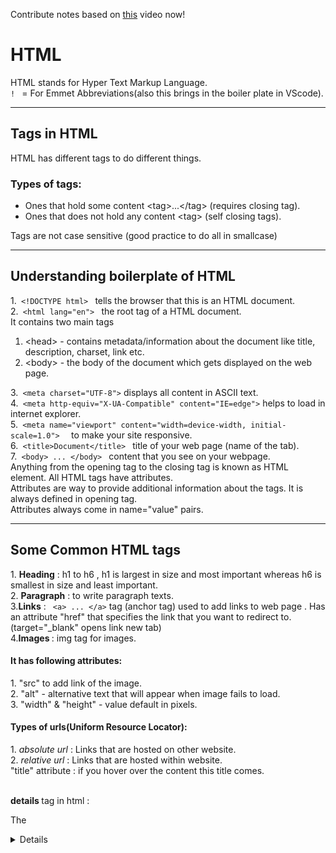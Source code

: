 Contribute notes based on [this](https://www.youtube.com/watch?v=JLKy8apeLac&list=PL2kSRH_DmWVbKFpYn3drI8Qf66ZpvZ_3L&index=2) video now!
# **HTML** # 
HTML stands for Hyper Text Markup Language. <br>
<code>! </code> = For Emmet Abbreviations(also this brings in the boiler plate in VScode).<br>
<hr>

## **Tags in HTML** ## 
HTML has different tags to do different things.
<h3>Types of tags:</h3>
<ul>
 <li>Ones that hold some content &lttag&gt...&lt/tag&gt (requires closing tag). </li>
 <li>Ones that does not hold any content &lttag&gt (self closing tags). </li>
</ul>
Tags are not case sensitive (good practice to do all in smallcase)
<hr>

## **Understanding boilerplate of HTML** ##
1.<code> &lt;!DOCTYPE html&gt; </code> tells the browser that this is an HTML document.<br>
2.<code> &lt;html lang="en"&gt; </code>  the root tag of a HTML document.<br> 
  It contains two main tags
<ol>
 <li> &lt;head&gt; - contains metadata/information about the document like title, description, charset, link etc.</li> 
 <li> &lt;body&gt; - the body of the document which gets displayed on the web page.</li>
</ol>
3.<code> &ltmeta charset="UTF-8"&gt</code> displays all content in ASCII text. <br> 
4.<code> &ltmeta http-equiv="X-UA-Compatible" content="IE=edge"&gt</code> helps to load in internet explorer. <br>
5.<code> &ltmeta name="viewport" content="width=device-width, initial-scale=1.0"&gt  </code> to make your site responsive.<br>
6.<code> &lttitle&gtDocument&lt/title&gt </code>  title of your web page (name of the tab). <br>
7.<code> &ltbody&gt ... &lt/body&gt </code> content that you see on your webpage.<br>
Anything from the opening tag to the closing tag is known as HTML element. All HTML tags have attributes.<br>
Attributes are way to provide additional information about the tags. It is always defined in opening tag.<br>
Attributes always come in name="value" pairs.
<hr>
<h2><strong>Some Common HTML tags </strong></h2>
1. <strong>Heading</strong> : h1 to h6 , h1 is largest in size and most important whereas h6 is smallest in size and least important.<br>
2. <strong>Paragraph</strong> : to write paragraph texts.<br>
3.<strong>Links</strong> : <code> &lta&gt ... &lt/a&gt</code> tag (anchor tag) used to add links to web page . Has an attribute "href" that specifies the link that you want to redirect to.<br>
(target="_blank" opens link new tab) <br>
4.<strong>Images </strong> : img tag for images.
<br>
<h4>It has following attributes: </h4>
1. "src" to add link of the image.<br>
2. "alt" - alternative text that will appear when image fails to load.<br>
3. "width" & "height"  - value default in pixels.<br>
<h4>Types of urls(Uniform Resource Locator):</h4>
1. <em>absolute url</em> : Links that are hosted on other website.<br>
2. <em>relative url</em> : Links that are hosted within website.<br>
"title" attribute : if you hover over the content this title comes.

<br>
<br>

<strong>details </strong> tag in html :

The <details> element is used to create a disclosure widget, allowing you to provide additional information that can be toggled open or closed by the user. It's often used to hide or show additional content, like a dropdown panel.

<details>
  <summary>Click to reveal more</summary>
  <p>Hidden content here.</p>
</details>

In this example:

The <details> element acts as a container for the hidden content.
The <summary> element provides a clickable title for the disclosure widget.
When the user clicks on the summary, the hidden content (in this case, the paragraph)isrevealed.

you can visit to [mdn-docs](https://developer.mozilla.org/en-US/docs/Web/HTML)for more information.

<hr>
<h2><strong>Style attributes</strong></h2>
In HTML, style attribute comes in pair.<br>
For eg:<br>
<code>&lttag style="color: black; background-color: blue" &gt&lt/tag&gt</code>
<h3><strong>Some common css style properties</strong></h3>
<ul>
 <li> background-color </li>
 <li> color </li>
 <li> font-family</li>
 <li> font-size </li>
 <li> text-align </li>
 <li> margin -> adds some space out of box </li>
 <li> padding -> adds space inside of box
</li>
</ul>
<h3> <strong>Color representation</strong> </h3>
<ul>
 <li> color (name of color).</li>
 <li> rgb (red green blue) value is from 0-255 of all three. <br>
   rgba - 4th value for opacity. (value 0-1).</li>
 <li> Hexadecimal color rrggbb value each value is between 0 to ff.</li>
 <li>hsl (hue saturation and lightness).<br>
     hsla a for opacity similar to rgba.</li>
 </li>
</ul>
1.<strong>hue</strong> : degree on color wheel (value 0 to 360) 0 is red, 120 is green, 240 is blue. <br>
2.<strong>saturation</strong> : % value to give a shade of grey ( 0% max shade of grey, 100% no shade of grey).<br>
3.<strong>lightness </strong> : % value where 0 is black and 100% is white.<br>
<hr>

<h2> <strong>CSS (cascading style sheet)</strong> </h2>
CSS is used to format layout of a web page.It is very helpful as it helps setting layout for multiple pages at once. <br>
Cascading means whatever you apply to parent tag gets applied to children tag as well. <br>
<h3><strong>CSS can be added to HTML in 3 ways:</strong></h3>
1. <strong>Inline CSS</strong> : using style attribute. <br>
2. <strong>Internal CSS</strong> : if we add a &ltstyle&gt..&lt/style&gt tag inside head tag.<br>
3. <strong>External CSS</strong> : adds style in different file and add a link in HTML file.<br>

<h3><strong>Linking css style sheet:</strong></h3>
<code>&ltlink rel = "stylesheet" href="style.css"&gt </code><br>

<h3><strong> Comments in HTML </strong></h3>
<code>  &lt!--...--&gt  </code> <br>
Comments are not displayed in the browsers. You can use comments to explain your code, which can help you when you edit the source code at a later date. This is especially useful if you have a lot of code.
<hr>





 






    

    
 

 

